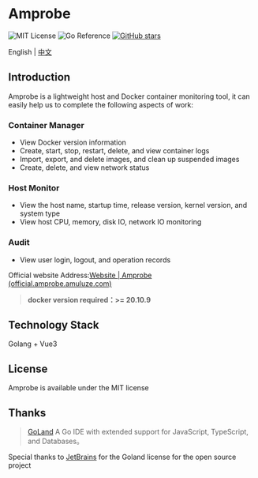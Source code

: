 # Amprobe

![MIT License](https://img.shields.io/badge/License-MIT-green.svg)
![Go Reference](https://pkg.go.dev/badge/github.com/shirou/gopsutil/v3.svg)
[![GitHub stars](https://img.shields.io/github/stars/amuluze/amprobe)](https://github.com/amuluze/amprobe/stargazers)

English | [中文](./README.md)

## Introduction

Amprobe is a lightweight host and Docker container monitoring tool, it can easily help us to complete the following aspects of work:

### Container Manager

- View Docker version information
- Create, start, stop, restart, delete, and view container logs
- Import, export, and delete images, and clean up suspended images
- Create, delete, and view network status

### Host Monitor

- View the host name, startup time, release version, kernel version, and system type
- View host CPU, memory, disk IO, network IO monitoring

### Audit

- View user login, logout, and operation records

Official website Address:[Website | Amprobe (official.amprobe.amuluze.com)](https://official.amprobe.amuluze.com/)

> **docker version required：>= 20.10.9**

## Technology Stack

Golang + Vue3

## License

Amprobe is available under the MIT license

## Thanks

> [GoLand](https://www.jetbrains.com/go/?from=gopay) A Go IDE with extended support for JavaScript, TypeScript, and Databases。

Special thanks to [JetBrains](https://www.jetbrains.com/?from=gopay) for the Goland license for the open source project
